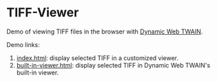 # TIFF-Viewer

Demo of viewing TIFF files in the browser with [Dynamic Web TWAIN](https://www.dynamsoft.com/web-twain/overview).

Demo links:

1. [index.html](https://tony-xlh.github.io/TIFF-Viewer/): display selected TIFF in a customized viewer.
2. [built-in-viewer.html](https://tony-xlh.github.io/TIFF-Viewer/built-in-viewer.html): display selected TIFF in Dynamic Web TWAIN's built-in viewer.
